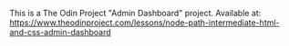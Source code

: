This is a The Odin Project "Admin Dashboard" project.
Available at: https://www.theodinproject.com/lessons/node-path-intermediate-html-and-css-admin-dashboard
